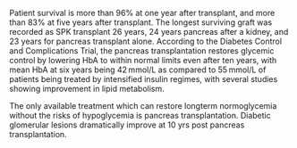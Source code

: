 Patient survival is more than 96% at one year after transplant, and more than 83% at five years after transplant. The longest surviving graft was recorded as SPK transplant 26 years, 24 years pancreas after a kidney, and 23 years for pancreas transplant alone. According to the Diabetes Control and Complications Trial, the pancreas transplantation restores glycemic control by lowering HbA to within normal limits even after ten years, with mean HbA at six years being 42 mmol/L as compared to 55 mmol/L of patients being treated by intensified insulin regimes, with several studies showing improvement in lipid metabolism.

The only available treatment which can restore longterm normoglycemia without the risks of hypoglycemia is pancreas transplantation. Diabetic glomerular lesions dramatically improve at 10 yrs post pancreas transplantation.